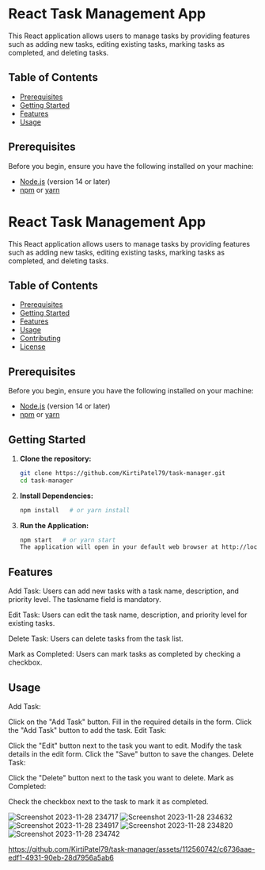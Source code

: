 # React Task Management App

This React application allows users to manage tasks by providing features such as adding new tasks, editing existing tasks, marking tasks as completed, and deleting tasks.

## Table of Contents
- [Prerequisites](#prerequisites)
- [Getting Started](#getting-started)
- [Features](#features)
- [Usage](#usage)

## Prerequisites

Before you begin, ensure you have the following installed on your machine:
- [Node.js](https://nodejs.org/) (version 14 or later)
- [npm](https://www.npmjs.com/) or [yarn](https://yarnpkg.com/)


# React Task Management App

This React application allows users to manage tasks by providing features such as adding new tasks, editing existing tasks, marking tasks as completed, and deleting tasks.

## Table of Contents
- [Prerequisites](#prerequisites)
- [Getting Started](#getting-started)
- [Features](#features)
- [Usage](#usage)
- [Contributing](#contributing)
- [License](#license)

## Prerequisites

Before you begin, ensure you have the following installed on your machine:
- [Node.js](https://nodejs.org/) (version 14 or later)
- [npm](https://www.npmjs.com/) or [yarn](https://yarnpkg.com/)

## Getting Started

1. **Clone the repository:**

   ```bash
   git clone https://github.com/KirtiPatel79/task-manager.git
   cd task-manager

2. **Install Dependencies:**

    ```bash
    npm install   # or yarn install

3. **Run the Application:**

    ```bash
    npm start   # or yarn start
    The application will open in your default web browser at http://localhost:3000.

## Features
Add Task:
Users can add new tasks with a task name, description, and priority level.
The taskname field is mandatory.

Edit Task:
Users can edit the task name, description, and priority level for existing tasks.

Delete Task:
Users can delete tasks from the task list.

Mark as Completed:
Users can mark tasks as completed by checking a checkbox.

## Usage
Add Task:

Click on the "Add Task" button.
Fill in the required details in the form.
Click the "Add Task" button to add the task.
Edit Task:

Click the "Edit" button next to the task you want to edit.
Modify the task details in the edit form.
Click the "Save" button to save the changes.
Delete Task:

Click the "Delete" button next to the task you want to delete.
Mark as Completed:

Check the checkbox next to the task to mark it as completed.

![Screenshot 2023-11-28 234717](https://github.com/KirtiPatel79/task-manager/assets/112560742/3b465724-6894-4900-8d50-cfbcbe78d065)
![Screenshot 2023-11-28 234632](https://github.com/KirtiPatel79/task-manager/assets/112560742/e1bc06d8-39f0-4772-9447-4eda647c5f5f)
![Screenshot 2023-11-28 234917](https://github.com/KirtiPatel79/task-manager/assets/112560742/d23bf92e-0659-43f9-a54d-5c98eb826828)
![Screenshot 2023-11-28 234820](https://github.com/KirtiPatel79/task-manager/assets/112560742/c2dfc1df-72e1-4af6-b475-ae20073e1ce6)
![Screenshot 2023-11-28 234742](https://github.com/KirtiPatel79/task-manager/assets/112560742/34e029a5-21f5-45fe-8b55-b6e762716e9a)



https://github.com/KirtiPatel79/task-manager/assets/112560742/c6736aae-edf1-4931-90eb-28d7956a5ab6

